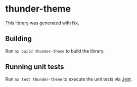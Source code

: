 # thunder-theme

This library was generated with [Nx](https://nx.dev).

## Building

Run `nx build thunder-theme` to build the library.

## Running unit tests

Run `nx test thunder-theme` to execute the unit tests via [Jest](https://jestjs.io).
